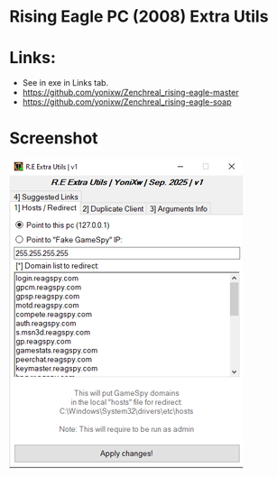# Rising Eagle PC (2008) Extra Utils

# Links:
* See in exe in Links tab.
* https://github.com/yonixw/Zenchreal_rising-eagle-master
* https://github.com/yonixw/Zenchreal_rising-eagle-soap

# Screenshot

![](./screenshot.png)
